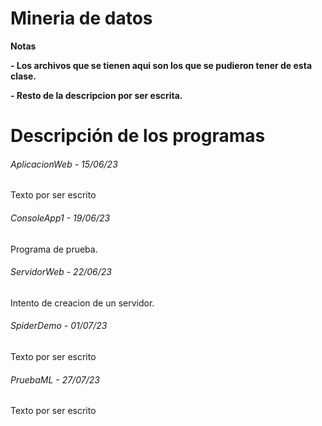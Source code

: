 # Mineria de datos

<!----Notas---->
**Notas**

**- Los archivos que se tienen aqui son los que se pudieron tener de esta clase.**

**- Resto de la descripcion por ser escrita.**
<!----Separador de las notas---->

<!----Directorio con descripción de los programas---->
# Descripción de los programas
###### AplicacionWeb - 15/06/23
Texto por ser escrito

<!----Separador---->

###### ConsoleApp1 - 19/06/23
Programa de prueba.

<!----Separador---->

###### ServidorWeb - 22/06/23
Intento de creacion de un servidor.

<!----Separador---->

###### SpiderDemo - 01/07/23
Texto por ser escrito

<!----Separador---->

###### PruebaML - 27/07/23
Texto por ser escrito

<!----Separador del directorio con descripción de los programas---->